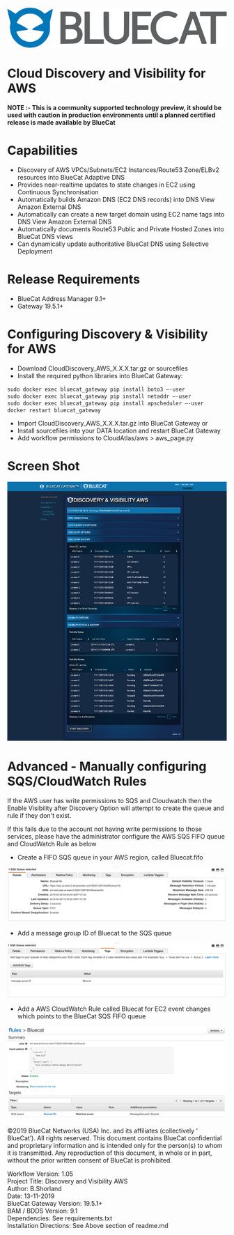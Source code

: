 
![alt text](logo.png "logo")

# Cloud Discovery and Visibility for AWS

**NOTE :- This is a community supported technology preview, it should be used with caution in production environments until a planned certified release is made available by BlueCat**

# Capabilities

- Discovery of AWS VPCs/Subnets/EC2 Instances/Route53 Zone/ELBv2 resources into BlueCat Adaptive DNS
- Provides near-realtime updates to state changes in EC2 using Continuous Synchronisation
- Automatically builds Amazon DNS (EC2 DNS records) into DNS View Amazon External DNS
- Automatically can create a new target domain using EC2 name tags into DNS View Amazon External DNS
- Automatically documents Route53 Public and Private Hosted Zones into BlueCat DNS views
- Can dynamically update authoritative BlueCat DNS using Selective Deployment

# Release Requirements
- BlueCat Address Manager 9.1+
- Gateway 19.5.1+

# Configuring Discovery & Visibility for AWS

- Download CloudDiscovery_AWS_X.X.X.tar.gz or sourcefiles
- Install the required python libraries into BlueCat Gateway:

```
sudo docker exec bluecat_gateway pip install boto3 —-user
sudo docker exec bluecat_gateway pip install netaddr —-user
sudo docker exec bluecat_gateway pip install apscheduler —-user
docker restart bluecat_gateway
```

- Import CloudDiscovery_AWS_X.X.X.tar.gz into BlueCat Gateway
or
- Install sourcefiles into your DATA location and restart BlueCat Gateway
- Add workflow permissions to CloudAtlas/aws > aws_page.py

# Screen Shot

![alt text](workflow.png "workflow")


# Advanced - Manually configuring SQS/CloudWatch Rules

If the AWS user has write permissions to SQS and Cloudwatch then the Enable Visibility after Discovery Option will attempt to create the queue and rule if they don't exist.

If this fails due to the account not having write permissions to those services, please have the administrator configure the AWS SQS FIFO queue and CloudWatch Rule as below

- Create a FIFO SQS queue in your AWS region, called Bluecat.fifo

![alt text](sqs.png "sqs_queue")

- Add a message group ID of Bluecat to the SQS queue

![alt text](id.png "id")

- Add a AWS CloudWatch Rule called Bluecat for EC2 event changes which points to the BlueCat SQS FIFO queue

![alt text](cloudwatch.png "cloudwatch")


<!-- Copyright 2019 BlueCat Networks. All rights reserved. -->

©2019 BlueCat Networks (USA) Inc. and its affiliates (collectively ‘ BlueCat’). All rights reserved. This document contains BlueCat confidential and proprietary information and is intended only for the person(s) to whom it is transmitted. Any reproduction of this document, in whole or in part, without the prior written consent of BlueCat is prohibited.

Workflow Version: 1.05 <br/>
Project Title: Discovery and Visibility AWS <br/>
Author: B.Shorland <br/>
Date: 13-11-2019 <br/>
BlueCat Gateway Version: 19.5.1+ <br/>
BAM / BDDS Version: 9.1 <br/>
Dependencies: See requirements.txt<br/>
Installation Directions: See Above section of readme.md <br/>
